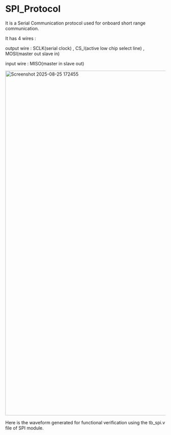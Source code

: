 # SPI_Protocol

It is a Serial Communication protocol used for onboard short range communication.

It has 4 wires : 

output wire : SCLK(serial clock) , CS_l(active low chip select line) , MOSI(master out slave in)

input wire : MISO(master in slave out)


<img width="1920" height="1080" alt="Screenshot 2025-08-25 172455" src="https://github.com/user-attachments/assets/ab2da63e-f833-431e-af36-f8607bce9778" />

Here is the waveform generated for functional verification using the tb_spi.v file of SPI module.
